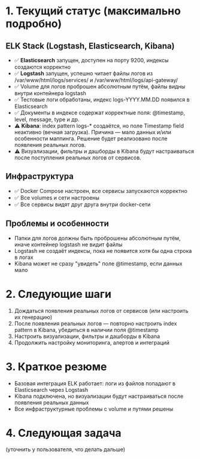 # 1. Текущий статус (максимально подробно)

## ELK Stack (Logstash, Elasticsearch, Kibana)
- ✅ **Elasticsearch** запущен, доступен на порту 9200, индексы создаются корректно
- ✅ **Logstash** запущен, успешно читает файлы логов из /var/www/html/logs/services/ и /var/www/html/logs/api-gateway/
- ✅ Volume для логов проброшен абсолютным путём, файлы видны внутри контейнера logstash
- ✅ Тестовые логи обработаны, индекс logs-YYYY.MM.DD появился в Elasticsearch
- ✅ Документы в индексе содержат корректные поля: @timestamp, level, message, type и др.
- ⚠️ **Kibana**: index pattern logs-* создаётся, но поле Timestamp field неактивно (вечная загрузка). Причина — мало данных и/или особенности маппинга. Решение будет реализовано после появления реальных логов.
- ⚠️ Визуализации, фильтры и дашборды в Kibana будут настраиваться после поступления реальных логов от сервисов.

## Инфраструктура
- ✅ Docker Compose настроен, все сервисы запускаются корректно
- ✅ Все volumes и сети настроены
- ✅ Все сервисы видят друг друга внутри docker-сети

## Проблемы и особенности
- Папки для логов должны быть проброшены абсолютным путём, иначе контейнер logstash не видит файлы
- Logstash не создаёт индексы, пока не появится хотя бы одна строка в логах
- Kibana может не сразу "увидеть" поле @timestamp, если данных мало

# 2. Следующие шаги

1. Дождаться появления реальных логов от сервисов (или настроить их генерацию)
2. После появления реальных логов — повторно настроить index pattern в Kibana, убедиться в наличии поля @timestamp
3. Настроить визуализации, фильтры и дашборды в Kibana
4. Продолжить настройку мониторинга, алертов и интеграций

# 3. Краткое резюме
- Базовая интеграция ELK работает: логи из файлов попадают в Elasticsearch через Logstash
- Kibana подключена, но визуализации будут настраиваться после появления реальных данных
- Все инфраструктурные проблемы с volume и путями решены

# 4. Следующая задача
(уточнить у пользователя, что делать дальше) 